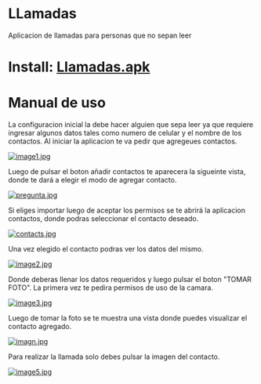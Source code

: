 # LLamadas
Aplicacion de llamadas para personas que no sepan leer

# Install: [Llamadas.apk](https://github.com/SantosRojas/LLamadas/releases/download/v2.0/Llamadas.apk)

# Manual de uso
La configuracion inicial la debe hacer alguien que sepa leer ya que requiere ingresar algunos datos tales como numero de celular y el nombre de los contactos.
Al iniciar la aplicacion te va pedir que  agregeues contactos.

[![image1.jpg](https://i.postimg.cc/nVDPdZhB/image1.jpg)](https://postimg.cc/4nXPdDtx)

Luego de pulsar el boton añadir contactos te aparecera la sigueinte vista, donde te dará a elegir el modo de agregar contacto.

[![pregunta.jpg](https://i.postimg.cc/Jn67vgLF/pregunta.jpg)](https://postimg.cc/zbh1Rx3w)

Si eliges importar luego de aceptar los permisos se te abrirá la aplicacion contactos, donde podras seleccionar el contacto deseado.

[![contacts.jpg](https://i.postimg.cc/66HJVnWM/contacts.jpg)](https://postimg.cc/pyn6R9nj)

Una vez elegido el contacto podras ver los datos del mismo.

[![image2.jpg](https://i.postimg.cc/L6k0pTfs/image2.jpg)](https://postimg.cc/ykdTh0Lq)

Donde deberas llenar los datos requeridos y luego pulsar el boton "TOMAR FOTO". La primera vez te pedira permisos de uso de la camara.

[![image3.jpg](https://i.postimg.cc/NjpJyjdq/image3.jpg)](https://postimg.cc/K13rwxXJ)

Luego de tomar la foto se te muestra una vista donde puedes visualizar el contacto agregado.

[![imagn.jpg](https://i.postimg.cc/Xv050RMZ/imagn.jpg)](https://postimg.cc/rDQs1Ywc)

Para realizar la llamada solo debes pulsar la imagen del contacto.

[![image5.jpg](https://i.postimg.cc/d03WGcf7/image5.jpg)](https://postimg.cc/PLGzk9Th)



